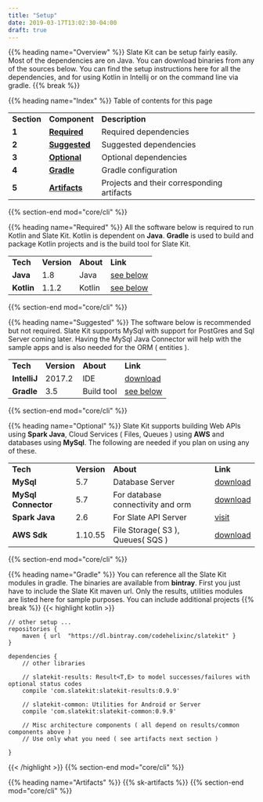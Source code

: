 ```yaml
---
title: "Setup"
date: 2019-03-17T13:02:30-04:00
draft: true
---
```


{{% heading name="Overview" %}}
Slate Kit can be setup fairly easily. Most of the dependencies are on Java. You can download binaries from any of the sources below. You can find the setup instructions here for all the dependencies, and for using Kotlin in Intellij or on the command line via gradle.
{{% break %}}

{{% heading name="Index" %}}
Table of contents for this page
<table class="table table-bordered table-striped">
    <tr>
        <td><strong>Section</strong></td>
        <td><strong>Component</strong></td>
        <td><strong>Description</strong></td>
    </tr>
    <tr>
        <td><strong>1</strong></td>
        <td><strong><a class="url-ch" href="core/cli#status">Required</a></strong></td>
        <td>Required dependencies</td>
    </tr>
    <tr>
        <td><strong>2</strong></td>
        <td><strong><a class="url-ch" href="core/cli#install">Suggested</a></strong></td>
        <td>Suggested dependencies</td>
    </tr>
    <tr>
        <td><strong>3</strong></td>
        <td><strong><a class="url-ch" href="core/cli#requires">Optional</a></strong></td>
        <td>Optional dependencies</td>
    </tr>
    <tr>
        <td><strong>4</strong></td>
        <td><strong><a class="url-ch" href="core/cli#requires">Gradle</a></strong></td>
        <td>Gradle configuration</td>
    </tr>
    <tr>
        <td><strong>5</strong></td>
        <td><strong><a class="url-ch" href="core/cli#requires">Artifacts</a></strong></td>
        <td>Projects and their corresponding artifacts</td>
    </tr>
</table>
{{% section-end mod="core/cli" %}}


{{% heading name="Required" %}}
All the software below is required to run Kotlin and Slate Kit. Kotlin is dependent on <strong>Java</strong>. <strong>Gradle</strong> is used to build and package Kotlin projects
and is the build tool for Slate Kit.
<table class="table table-bordered table-striped">
    <tr class="">
        <td><strong>Tech</strong></td>
        <td><strong>Version</strong></td>
        <td><strong>About</strong></td>
        <td><strong>Link</strong></td>
    </tr>
    <tr class="">
        <td><strong>Java</strong></td>
        <td>1.8</td>
        <td>Java</td>
        <td><a class="url-ch" href="#installation">see below</a></td>
    </tr>
    <tr class="">
        <td><strong>Kotlin</strong></td>
        <td>1.1.2</td>
        <td>Kotlin</td>
        <td><a class="url-ch" href="#installation">see below</a></td>
    </tr>
</table>
{{% section-end mod="core/cli" %}}


{{% heading name="Suggested" %}}
The software below is recommended but not required. 
Slate Kit supports MySql with support for PostGres and Sql Server coming later. Having the MySql Java Connector will 
help with the sample apps and is also needed for the ORM ( entities ).

<table class="table table-bordered table-striped">
    <tr class="">
        <td><strong>Tech</strong></td>
        <td><strong>Version</strong></td>
        <td><strong>About</strong></td>
        <td><strong>Link</strong></td>
    </tr>
    <tr>
        <td><strong>IntelliJ</strong></td>
        <td>2017.2</td>
        <td>IDE</td>
        <td><a class="url-ch" href="https://www.jetbrains.com/idea/download/">download</a></td>
    </tr>
    <tr>
        <td><strong>Gradle</strong></td>
        <td>3.5</td>
        <td>Build tool</td>
        <td><a class="url-ch" href="#installation">see below</a></td>
    </tr>
</table>
{{% section-end mod="core/cli" %}}

{{% heading name="Optional" %}}
Slate Kit supports building Web APIs using <strong>Spark Java</strong>, Cloud Services ( Files, Queues ) using <strong>AWS</strong> and databases using <strong>MySql</strong>. The following are needed if you plan on using any of these.
<table class="table table-bordered table-striped">
    <tr class="">
        <td><strong>Tech</strong></td>
        <td><strong>Version</strong></td>
        <td><strong>About</strong></td>
        <td><strong>Link</strong></td>
    </tr>
    <tr>
        <td><strong>MySql</strong></td>
        <td>5.7</td>
        <td>Database Server</td>
        <td><a class="url-ch" href="https://dev.mysql.com/downloads/mysql/">download</a></td>
    </tr>
    <tr>
        <td><strong>MySql Connector</strong></td>
        <td>5.7</td>
        <td>For database connectivity and orm</td>
        <td><a class="url-ch" href="https://dev.mysql.com/downloads/connector/j/">download</a></td>
    </tr>
    <tr>
        <td><strong>Spark Java</strong></td>
        <td>2.6</td>
        <td>For Slate API Server</td>
        <td><a class="url-ch" href="http://sparkjava.com/">visit</a></td>
    </tr>
    <tr>
        <td><strong>AWS Sdk</strong></td>
        <td>1.10.55</td>
        <td>File Storage( S3 ), Queues( SQS )</td>
        <td><a class="url-ch" href="https://aws.amazon.com/sdk-for-java/">download</a></td>
    </tr>
</table>
{{% section-end mod="core/cli" %}}


{{% heading name="Gradle" %}}
You can reference all the Slate Kit modules in gradle. The binaries are available from <strong>bintray</strong>. 
First you just have to include the Slate Kit maven url.
Only the results, utilities modules are listed here for sample purposes. 
You can include additional projects
{{% break %}}
{{< highlight kotlin >}}

    // other setup ...
    repositories {
        maven { url  "https://dl.bintray.com/codehelixinc/slatekit" }
    }

    dependencies {
        // other libraries
        
        // slatekit-results: Result<T,E> to model successes/failures with optional status codes
        compile 'com.slatekit:slatekit-results:0.9.9'
        
        // slatekit-common: Utilities for Android or Server
        compile 'com.slatekit:slatekit-common:0.9.9'
        
        // Misc architecture components ( all depend on results/common components above )
        // Use only what you need ( see artifacts next section )

    }

{{< /highlight >}}
{{% section-end mod="core/cli" %}}


{{% heading name="Artifacts" %}}
{{% sk-artifacts %}}
{{% section-end mod="core/cli" %}}
